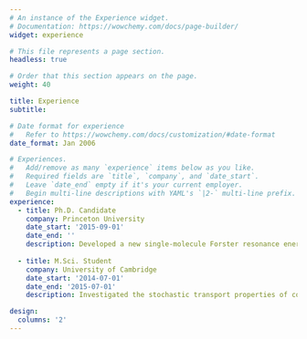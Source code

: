 ```yaml
---
# An instance of the Experience widget.
# Documentation: https://wowchemy.com/docs/page-builder/
widget: experience

# This file represents a page section.
headless: true

# Order that this section appears on the page.
weight: 40

title: Experience
subtitle:

# Date format for experience
#   Refer to https://wowchemy.com/docs/customization/#date-format
date_format: Jan 2006

# Experiences.
#   Add/remove as many `experience` items below as you like.
#   Required fields are `title`, `company`, and `date_start`.
#   Leave `date_end` empty if it's your current employer.
#   Begin multi-line descriptions with YAML's `|2-` multi-line prefix.
experience:
  - title: Ph.D. Candidate
    company: Princeton University
    date_start: '2015-09-01'
    date_end: ''
    description: Developed a new single-molecule Forster resonance energy transfer measurement platform and algorithms to extract dynamic structural information from individual molecules in solution.
        
  - title: M.Sci. Student
    company: University of Cambridge        
    date_start: '2014-07-01'
    date_end: '2015-07-01'
    description: Investigated the stochastic transport properties of colloids in microfluidic channels using holographic optical tweezers and Kramers Theory.

design:
  columns: '2'
---
```

